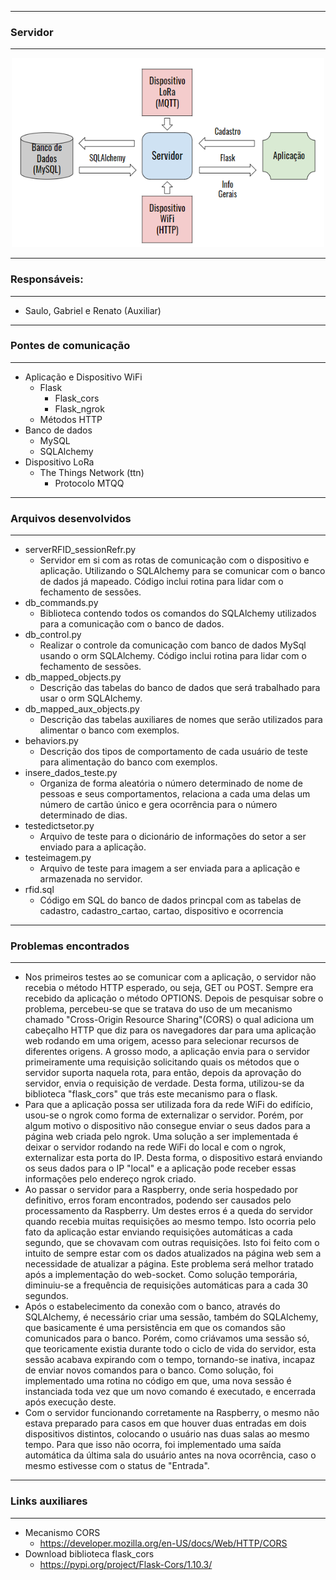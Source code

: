 ---------------------------------
### Servidor
---------------------------------

<p align="center">
  <img src="ServidorRFID.png" width="500" title="Servidor RFID">
</p>

---------------------------------
### Responsáveis:
---------------------------------
  * Saulo, Gabriel e Renato (Auxiliar)

---------------------------------
### Pontes de comunicação
---------------------------------
 * Aplicação e Dispositivo WiFi
   * Flask
     * Flask_cors
     * Flask_ngrok
   * Métodos HTTP
 * Banco de dados
   * MySQL
   * SQLAlchemy
 * Dispositivo LoRa 
   * The Things Network (ttn)
     * Protocolo MTQQ
---------------------------------
### Arquivos desenvolvidos
---------------------------------
 * serverRFID_sessionRefr.py
   * Servidor em si com as rotas de comunicação com o dispositivo e aplicação. Utilizando o SQLAlchemy para se comunicar com o banco de dados já mapeado. Código inclui rotina para lidar com o fechamento de sessões.
 * db_commands.py
   * Biblioteca contendo todos os comandos do SQLAlchemy utilizados para a comunicação com o banco de dados.
 * db_control.py
   * Realizar o controle da comunicação com banco de dados MySql usando o orm SQLAlchemy. Código inclui rotina para lidar com o fechamento de sessões.
 * db_mapped_objects.py
   * Descrição das tabelas do banco de dados que será trabalhado para usar o orm SQLAlchemy.
 * db_mapped_aux_objects.py
   * Descrição das tabelas auxiliares de nomes que serão utilizados para alimentar o banco com exemplos.
 * behaviors.py
   * Descrição dos tipos de comportamento de cada usuário de teste para alimentação do banco com exemplos.
 * insere_dados_teste.py
   * Organiza de forma aleatória o número determinado de nome de pessoas e seus comportamentos, relaciona a cada uma delas um número de cartão único e gera ocorrência para o número determinado de dias.
 * testedictsetor.py
   * Arquivo de teste para o dicionário de informações do setor a ser enviado para a aplicação.
 * testeimagem.py
   * Arquivo de teste para imagem a ser enviada para a aplicação e armazenada no servidor.
 * rfid.sql
   * Código em SQL do banco de dados princpal com as tabelas de cadastro, cadastro_cartao, cartao, dispositivo e ocorrencia

---------------------------------
### Problemas encontrados
---------------------------------
 * Nos primeiros testes ao se comunicar com a aplicação, o servidor não recebia o método HTTP esperado, ou seja, GET ou POST. Sempre era recebido da aplicação o método OPTIONS. Depois de pesquisar sobre o problema, percebeu-se que se tratava do uso de um mecanismo chamado "Cross-Origin Resource Sharing"(CORS) o qual adiciona um cabeçalho HTTP que diz para os navegadores dar para uma aplicação web rodando em uma origem, acesso para selecionar recursos de diferentes origens. A grosso modo, a aplicação envia para o servidor primeiramente uma requisição solicitando quais os métodos que o servidor suporta naquela rota, para então, depois da aprovação do servidor, envia o requisição de verdade. Desta forma, utilizou-se da biblioteca "flask_cors" que trás este mecanismo para o flask.
 * Para que a aplicação possa ser utilizada fora da rede WiFi do edifício, usou-se o ngrok como forma de externalizar o servidor. Porém, por algum motivo o dispositivo não consegue enviar o seus dados para a página web criada pelo ngrok. Uma solução a ser implementada é deixar o servidor rodando na rede WiFi do local e com o ngrok, externalizar esta porta do IP. Desta forma, o dispositivo estará enviando os seus dados para o IP "local" e a aplicação pode receber essas informações pelo endereço ngrok criado.
 * Ao passar o servidor para a Raspberry, onde seria hospedado por definitivo, erros foram encontrados, podendo ser causados pelo processamento da Raspberry. Um destes erros é a queda do servidor quando recebia muitas requisições ao mesmo tempo. Isto ocorria pelo fato da aplicação estar enviando requisições automáticas a cada segundo, que se chovavam com outras requisições. Isto foi feito com o intuito de sempre estar com os dados atualizados na página web sem a necessidade de atualizar a página. Este problema será melhor tratado após a implementação do web-socket. Como solução temporária, diminuiu-se a frequência de requisições automáticas para a cada 30 segundos.
 * Após o estabelecimento da conexão com o banco, através do SQLAlchemy, é necessário criar uma sessão, também do SQLAlchemy, que basicamente é uma persistência em que os comandos são comunicados para o banco. Porém, como criávamos uma sessão só, que teoricamente existia durante todo o ciclo de vida do servidor, esta sessão acabava expirando com o tempo, tornando-se inativa, incapaz de enviar novos comandos para o banco. Como solução, foi implementado uma rotina no código em que, uma nova sessão é instanciada toda vez que um novo comando é executado, e encerrada após execução deste.
 * Com o servidor funcionando corretamente na Raspberry, o mesmo não estava preparado para casos em que houver duas entradas em dois dispositivos distintos, colocando o usuário nas duas salas ao mesmo tempo. Para que isso não ocorra, foi implementado uma saída automática da última sala do usuário antes na nova ocorrência, caso o mesmo estivesse com o status de "Entrada".
---------------------------------
### Links auxiliares
---------------------------------
 * Mecanismo CORS
   * https://developer.mozilla.org/en-US/docs/Web/HTTP/CORS
 * Download biblioteca flask_cors
   * https://pypi.org/project/Flask-Cors/1.10.3/
